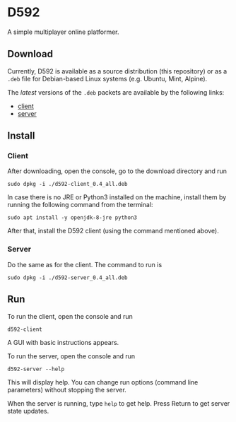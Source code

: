 # D592
A simple multiplayer online platformer.


## Download
Currently, D592 is available as a source distribution (this repository) or as a `.deb` file for Debian-based Linux systems (e.g. Ubuntu, Mint, Alpine).

The _latest_ versions of the `.deb` packets are available by the following links:
* [client](https://github.com/leskin-in/simpleplat/raw/master/deb-client/d592-client_0.4_all.deb)
* [server](https://github.com/leskin-in/simpleplat/raw/master/deb-server/d592-server_0.4_all.deb)


## Install
### Client
After downloading, open the console, go to the download directory and run
```
sudo dpkg -i ./d592-client_0.4_all.deb
```

In case there is no JRE or Python3 installed on the machine, install them by running the following command from the terminal:
```
sudo apt install -y openjdk-8-jre python3
```
After that, install the D592 client (using the command mentioned above).

### Server
Do the same as for the client. The command to run is
```
sudo dpkg -i ./d592-server_0.4_all.deb
```


## Run
To run the client, open the console and run
```
d592-client
```
A GUI with basic instructions appears.

To run the server, open the console and run
```
d592-server --help
```
This will display help. You can change run options (command line parameters) without stopping the server.

When the server is running, type `help` to get help. Press Return to get server state updates.
